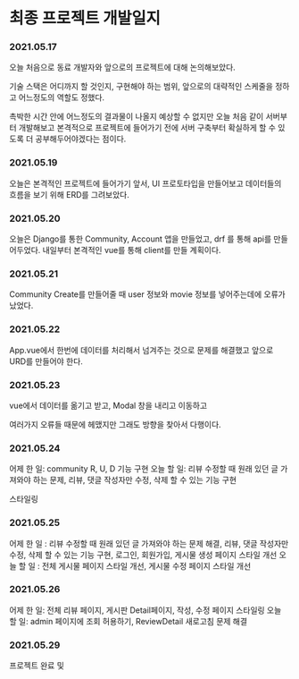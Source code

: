 # 최종 프로젝트 개발일지

### 2021.05.17

오늘 처음으로 동료 개발자와 앞으로의 프로젝트에 대해 논의해보았다.

기술 스택은 어디까지 할 것인지, 구현해야 하는 범위, 앞으로의 대략적인 스케줄을 정하고 어느정도의 역할도 정했다.

촉박한 시간 안에 어느정도의 결과물이 나올지 예상할 수 없지만 오늘 처음 같이 서버부터 개발해보고 본격적으로 프로젝트에 들어가기 전에 서버 구축부터 확실하게 할 수 있도록 더 공부해두어야겠다는 점이다.


### 2021.05.19

오늘은 본격적인 프로젝트에 들어가기 앞서, UI 프로토타입을 만들어보고 데이터들의 흐름을 보기 위해 ERD를 그려보았다.

### 2021.05.20

오늘은 Django를 통한 Community, Account 앱을 만들었고, drf 를 통해 api를 만들어두었다. 내일부터 본격적인 vue를 통해 client를 만들 계획이다.

### 2021.05.21

Community Create를 만들어줄 때 user 정보와 movie 정보를 넣어주는데에 오류가 났었다.

### 2021.05.22

App.vue에서 한번에 데이터를 처리해서 넘겨주는 것으로 문제를 해결했고 앞으로 URD를 만들어야 한다.

### 2021.05.23

vue에서 데이터를 옮기고 받고, Modal 창을 내리고 이동하고

여러가지 오류들 때문에 헤맸지만 그래도 방향을 찾아서 다행이다.


### 2021.05.24

어제 한 일: community R, U, D 기능 구현
오늘 할 일: 리뷰 수정할 때 원래 있던 글 가져와야 하는 문제, 리뷰, 댓글 작성자만 수정, 삭제 할 수 있는 기능 구현

스타일링 


### 2021.05.25

어제 한 일 : 리뷰 수정할 때 원래 있던 글 가져와야 하는 문제 해결, 리뷰, 댓글 작성자만 수정, 삭제 할 수 있는 기능 구현, 로그인, 회원가입, 게시물 생성 페이지 스타일 개선
오늘 할 일 : 전체 게시물 페이지 스타일 개선, 게시물 수정 페이지 스타일 개선


### 2021.05.26

어제 한 일: 전체 리뷰 페이지, 게시판 Detail페이지, 작성, 수정 페이지 스타일링
오늘 할 일: admin 페이지에 조회 허용하기, ReviewDetail 새로고침 문제 해결


### 2021.05.29 

프로젝트 완료 및 
